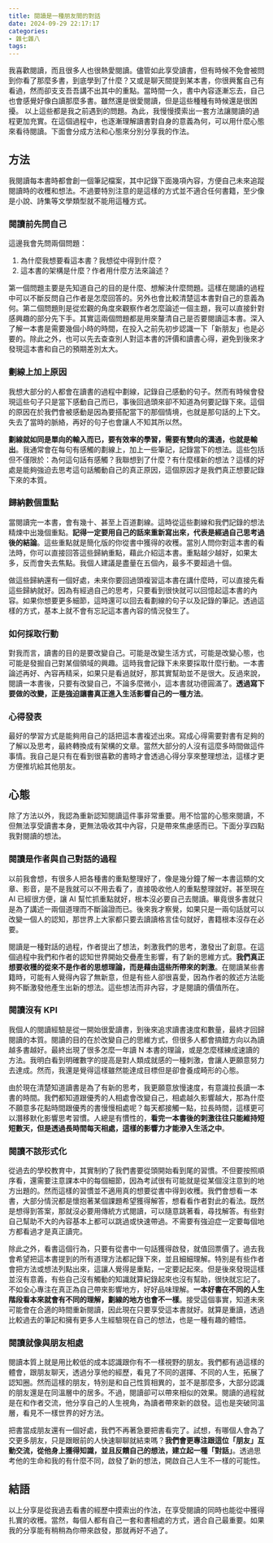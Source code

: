 ```yaml
---
title: 閱讀是一種朋友間的對話
date: 2024-09-29 22:17:17
categories:
- 雜七雜八
tags:
---
```

我喜歡閱讀，而且很多人也很熱愛閱讀。儘管如此享受讀書，但有時候不免會被問到你看了那麼多書，到底學到了什麼？又或是聊天間提到某本書，你很興奮自己有看過，然而卻支支吾吾講不出其中的重點。當時間一久，書中內容逐漸忘去，自己也會感覺好像白讀那麼多書。雖然還是很愛閱讀，但是這些種種有時候還是很困擾。
以上這些都是我之前遇到的問題。為此，我慢慢摸索出一套方法讓閱讀的過程更加充實。在這個過程中，也逐漸理解讀書對自身的意義為何，可以用什麼心態來看待閱讀。下面會分成方法和心態來分別分享我的作法。

## 方法

我閱讀每本書時都會創一個筆記檔案，其中記錄下面幾項內容，方便自己未來追蹤閱讀時的收穫和想法。不過要特別注意的是這樣的方式並不適合任何書籍，至少像是小說、詩集等文學類型就不能用這種方式。

### 閱讀前先問自己

這邊我會先問兩個問題：

1. 為什麼我想要看這本書？我想從中得到什麼？
2. 這本書的架構是什麼？作者用什麼方法來論述？

第一個問題主要是先知道自己的目的是什麼、想解決什麼問題。這樣在閱讀的過程中可以不斷反問自己作者是怎麼回答的。另外也會比較清楚這本書對自己的意義為何。第二個問題則是從宏觀的角度來觀察作者怎麼論述一個主題，我可以直接針對感興趣的部分先下手。其實這兩個問題都是用來釐清自己是否要閱讀這本書。深入了解一本書是需要幾個小時的時間，在投入之前先初步認識一下「新朋友」也是必要的。除此之外，也可以先去查查別人對這本書的評價和讀書心得，避免到後來才發現這本書和自己的預期差別太大。

### 劃線上加上原因

我想大部分的人都會在讀書的過程中劃線，記錄自己感動的句子。然而有時候會發現這些句子只是當下感動自己而已，事後回過頭來卻不知道為何要記錄下來。這個的原因在於我們會被感動是因為要搭配當下的那個情境，也就是那句話的上下文。失去了當時的脈絡，再好的句子也會讓人不知其所以然。

**劃線就如同是單向的輸入而已，要有效率的學習，需要有雙向的溝通，也就是輸出**。我通常會在每句有感觸的劃線上，加上一些筆記，記錄當下的想法。這些包括但不僅限於：為何這句話有感觸？我聯想到了什麼？有什麼樣新的想法？這樣的好處是能夠強迫去思考這句話觸動自己的真正原因，這個原因才是我們真正想要記錄下來的本質。

### 歸納數個重點

當閱讀完一本書，會有幾十、甚至上百道劃線。這時從這些劃線和我們記錄的想法精煉中出幾個重點。**記得一定要用自己的話來重新寫出來，代表是經過自己思考過後的結論**。這些重點就是簡化版的你從書中獲得的收穫。當別人問你對這本書的看法時，你可以直接回答這些歸納重點，藉此介紹這本書。重點越少越好，如果太多，反而會失去焦點。我個人建議是盡量在五個內，最多不要超過十個。

做這些歸納還有一個好處，未來你要回過頭複習這本書在講什麼時，可以直接先看這些歸納就好。因為有經過自己的思考，只要看到很快就可以回憶起這本書的內容。如果你想要更多細節，這時還可以回去看劃線的句子以及記錄的筆記。透過這樣的方式，基本上就不會有忘記這本書內容的情況發生了。

### 如何採取行動

對我而言，讀書的目的是要改變自己。可能是改變生活方式，可能是改變心態，也可能是發掘自己對某個領域的興趣。這時我會記錄下未來要採取什麼行動。一本書論述再好、內容再精采，如果只是看過就好，那其實幫助並不是很大。反過來說，閱讀一本書後，只要有改變自己，不論多麼微小，這本書就功德圓滿了。**透過寫下要做的改變，正是強迫讓書真正進入生活影響自己的一種方法**。

### 心得發表

最好的學習方式是能夠用自己的話把這本書複述出來。寫成心得需要對書有足夠的了解以及思考，最終轉換成有架構的文章。當然大部分的人沒有這麼多時間做這件事情。我自己是只有在看到很喜歡的書時才會透過心得分享來整理想法，這樣才更方便推坑給其他朋友。

## 心態

除了方法以外，我認為重新認知閱讀這件事非常重要。用不恰當的心態來閱讀，不但無法享受讀書本身，更無法吸收其中內容，只是帶來焦慮感而已。下面分享四點我對閱讀的想法。

### 閱讀是作者與自己對話的過程

以前我會想，有很多人把各種書的重點整理好了，像是幾分鐘了解一本書這類的文章、影音，是不是我就可以不用去看了，直接吸收他人的重點整理就好。甚至現在 AI 已經很方便，讓 AI 幫忙抓重點就好，根本沒必要自己去閱讀。畢竟很多書就只是為了講述一兩個道理而不斷論證而已。後來我才察覺，如果只是一兩句話就可以改變一個人的認知，那世界上大家都只要去讀讀格言佳句就好，書籍根本沒存在必要。

閱讀是一種對話的過程，作者提出了想法，刺激我們的思考，激發出了創意。在這個過程中我們和作者的認知世界開始交疊產生影響，有了新的思維方式。**我們真正想要收穫的從來不是作者的思想理論，而是藉由這些所帶來的刺激**。在閱讀某些書籍時，可能有人覺得內容了無新意，但是有些人卻很喜愛，因為作者的敘述方法能夠不斷激發他產生出新的想法。這些想法而非內容，才是閱讀的價值所在。

### 閱讀沒有 KPI

我個人的閱讀經驗是從一開始很愛讀書，到後來追求讀書速度和數量，最終才回歸閱讀的本質。閱讀的目的在於改變自己的思維方式，但很多人都會搞錯方向以為讀越多書越好。最終出現了很多怎麼一年讀 N 本書的理論，或是怎麼樣練成速讀的方法。我明白看到明確數字的提高是對人類成就感的一種刺激，會讓人更願意努力去達成。然而，我還是覺得這樣雖然能達成目標但是卻會養成畸形的心態。

由於現在清楚知道讀書是為了有新的思考，我更願意放慢速度，有意識拉長讀一本書的時間。我們都知道跟優秀的人相處會改變自己，相處越久影響越大，那為什麼不願意多花點時間跟優秀的書慢慢相處呢？每天都接觸一點，拉長時間，這樣更可以潛移默化影響思考習慣。人總是有慣性的，**看完一本書後的刺激往往只能維持短短數天，但是透過長時間每天相處，這樣的影響力才能滲入生活之中**。

### 閱讀不該形式化

從過去的學校教育中，其實制約了我們書要從頭開始看到尾的習慣。不但要按照順序看，還需要注意課本中的每個細節，因為考試很有可能就是從某個沒注意到的地方出題的。然而這樣的習慣並不適用真的想要從書中得到收穫。我們會想看一本書，大部分情況都是懷抱著某個課題希望獲得解答，想看看作者對此的看法。既然是想得到答案，那就沒必要用傳統方式閱讀，可以隨意跳著看，尋找解答。有些對自己幫助不大的內容基本上都可以跳過或快速帶過。不需要有強迫症一定要每個地方都看過才是真正讀完。

除此之外，看書這個行為，只要有從書中一句話獲得啟發，就值回票價了。過去我會希望把這本書提到的所有道理方法都記錄下來，並且細細理解。特別是有些作者會把方法或想法列點出來，這讓人覺得是重點，一定要記起來。但是後來發現這樣並沒有意義，有些自己沒有觸動的知識就算紀錄起來也沒有幫助，很快就忘記了。不如全心專注在真正為自己帶來影響地方，好好品味理解。**一本好書在不同的人生階段看本來就會有不同的理解，劃線的地方也會不一樣**。接受這個事實，知道未來可能會在合適的時間重新閱讀，因此現在只要享受這本書就好。就算是重讀，透過比較過去的筆記和擁有更多人生經驗現在自己的想法，也是一種有趣的體悟。

### 閱讀就像與朋友相處

閱讀本質上就是用比較低的成本認識跟你有不一樣視野的朋友。我們都有過這樣的體會，跟朋友聊天，透過分享他的經歷，看見了不同的選擇、不同的人生，拓展了認知圈。然而這樣的朋友，特別是和自己性質相異的，並不是那麼多，大部分認識的朋友還是在同溫層中的居多。不過，閱讀卻可以帶來相似的效果。閱讀的過程就是在和作者交流，他分享自己的人生視角，為讀者帶來新的啟發。這也是突破同溫層，看見不一樣世界的好方法。

把書當成朋友還有一個好處，我們不再著急要把書看完了。試想，有哪個人會為了交更多朋友，只是跟眼前的人快速聊聊就結束嗎？**我們會更專注跟這位「朋友」互動交流，從他身上獲得知識，並且反饋自己的想法，建立起一種「對話」**。透過思考他的生命和我的有什麼不同，啟發了新的想法，開啟自己人生不一樣的可能性。

## 結語

以上分享是從我過去看書的經歷中摸索出的作法，在享受閱讀的同時也能從中獲得扎實的收穫。當然，每個人都有自己一套和書相處的方式，適合自己最重要。如果我的分享能有稍稍為你帶來啟發，那就再好不過了。
